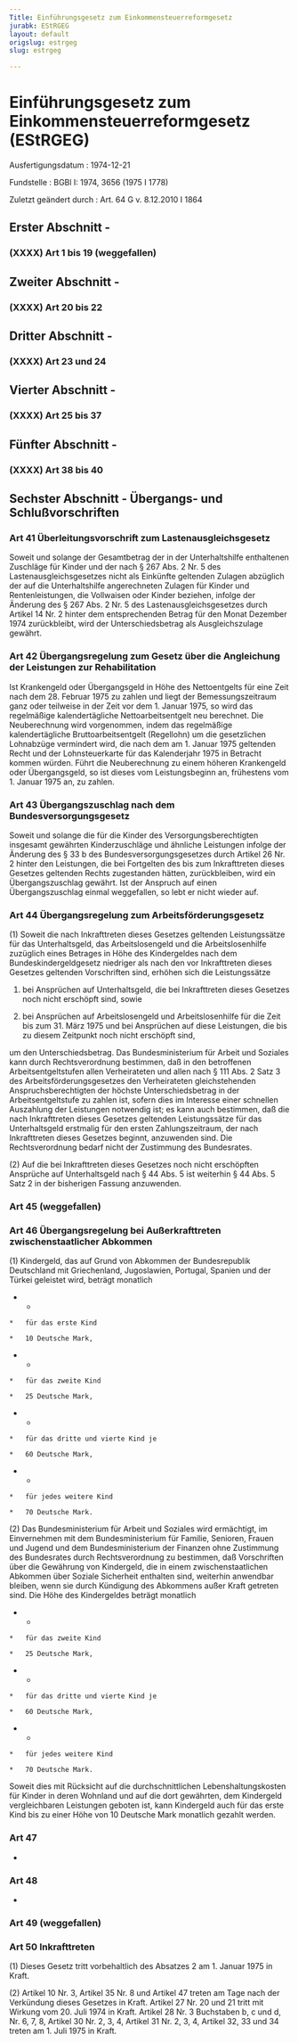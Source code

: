 ```yaml
---
Title: Einführungsgesetz zum Einkommensteuerreformgesetz
jurabk: EStRGEG
layout: default
origslug: estrgeg
slug: estrgeg

---
```


# Einführungsgesetz zum Einkommensteuerreformgesetz (EStRGEG)

Ausfertigungsdatum
:   1974-12-21

Fundstelle
:   BGBl I: 1974, 3656 (1975 I 1778)

Zuletzt geändert durch
:   Art. 64 G v. 8.12.2010 I 1864

## Erster Abschnitt -

### (XXXX) Art 1 bis 19 (weggefallen)

## Zweiter Abschnitt -

### (XXXX) Art 20 bis 22

## Dritter Abschnitt -

### (XXXX) Art 23 und 24

## Vierter Abschnitt -

### (XXXX) Art 25 bis 37

## Fünfter Abschnitt -

### (XXXX) Art 38 bis 40

## Sechster Abschnitt - Übergangs- und Schlußvorschriften

### Art 41 Überleitungsvorschrift zum Lastenausgleichsgesetz

Soweit und solange der Gesamtbetrag der in der Unterhaltshilfe
enthaltenen Zuschläge für Kinder und der nach § 267 Abs. 2 Nr. 5 des
Lastenausgleichsgesetzes nicht als Einkünfte geltenden Zulagen
abzüglich der auf die Unterhaltshilfe angerechneten Zulagen für Kinder
und Rentenleistungen, die Vollwaisen oder Kinder beziehen, infolge der
Änderung des § 267 Abs. 2 Nr. 5 des Lastenausgleichsgesetzes durch
Artikel 14 Nr. 2 hinter dem entsprechenden Betrag für den Monat
Dezember 1974 zurückbleibt, wird der Unterschiedsbetrag als
Ausgleichszulage gewährt.

### Art 42 Übergangsregelung zum Gesetz über die Angleichung der Leistungen zur Rehabilitation

Ist Krankengeld oder Übergangsgeld in Höhe des Nettoentgelts für eine
Zeit nach dem 28. Februar 1975 zu zahlen und liegt der
Bemessungszeitraum ganz oder teilweise in der Zeit vor dem 1. Januar
1975, so wird das regelmäßige kalendertägliche Nettoarbeitsentgelt neu
berechnet. Die Neuberechnung wird vorgenommen, indem das regelmäßige
kalendertägliche Bruttoarbeitsentgelt (Regellohn) um die gesetzlichen
Lohnabzüge vermindert wird, die nach dem am 1. Januar 1975 geltenden
Recht und der Lohnsteuerkarte für das Kalenderjahr 1975 in Betracht
kommen würden. Führt die Neuberechnung zu einem höheren Krankengeld
oder Übergangsgeld, so ist dieses vom Leistungsbeginn an, frühestens
vom 1. Januar 1975 an, zu zahlen.

### Art 43 Übergangszuschlag nach dem Bundesversorgungsgesetz

Soweit und solange die für die Kinder des Versorgungsberechtigten
insgesamt gewährten Kinderzuschläge und ähnliche Leistungen infolge
der Änderung des § 33 b des Bundesversorgungsgesetzes durch Artikel 26
Nr. 2 hinter den Leistungen, die bei Fortgelten des bis zum
Inkrafttreten dieses Gesetzes geltenden Rechts zugestanden hätten,
zurückbleiben, wird ein Übergangszuschlag gewährt. Ist der Anspruch
auf einen Übergangszuschlag einmal weggefallen, so lebt er nicht
wieder auf.

### Art 44 Übergangsregelung zum Arbeitsförderungsgesetz

(1) Soweit die nach Inkrafttreten dieses Gesetzes geltenden
Leistungssätze für das Unterhaltsgeld, das Arbeitslosengeld und die
Arbeitslosenhilfe zuzüglich eines Betrages in Höhe des Kindergeldes
nach dem Bundeskindergeldgesetz niedriger als nach den vor
Inkrafttreten dieses Gesetzes geltenden Vorschriften sind, erhöhen
sich die Leistungssätze

1.  bei Ansprüchen auf Unterhaltsgeld, die bei Inkrafttreten dieses
    Gesetzes noch nicht erschöpft sind, sowie


2.  bei Ansprüchen auf Arbeitslosengeld und Arbeitslosenhilfe für die Zeit
    bis zum 31. März 1975 und bei Ansprüchen auf diese Leistungen, die bis
    zu diesem Zeitpunkt noch nicht erschöpft sind,



um den Unterschiedsbetrag. Das Bundesministerium für Arbeit und
Soziales kann durch Rechtsverordnung bestimmen, daß in den betroffenen
Arbeitsentgeltstufen allen Verheirateten und allen nach § 111 Abs. 2
Satz 3 des Arbeitsförderungsgesetzes den Verheirateten gleichstehenden
Anspruchsberechtigten der höchste Unterschiedsbetrag in der
Arbeitsentgeltstufe zu zahlen ist, sofern dies im Interesse einer
schnellen Auszahlung der Leistungen notwendig ist; es kann auch
bestimmen, daß die nach Inkrafttreten dieses Gesetzes geltenden
Leistungssätze für das Unterhaltsgeld erstmalig für den ersten
Zahlungszeitraum, der nach Inkrafttreten dieses Gesetzes beginnt,
anzuwenden sind. Die Rechtsverordnung bedarf nicht der Zustimmung des
Bundesrates.

(2) Auf die bei Inkrafttreten dieses Gesetzes noch nicht erschöpften
Ansprüche auf Unterhaltsgeld nach § 44 Abs. 5 ist weiterhin § 44 Abs.
5 Satz 2 in der bisherigen Fassung anzuwenden.

### Art 45 (weggefallen)

### Art 46 Übergangsregelung bei Außerkrafttreten zwischenstaatlicher Abkommen

(1) Kindergeld, das auf Grund von Abkommen der Bundesrepublik
Deutschland mit Griechenland, Jugoslawien, Portugal, Spanien und der
Türkei geleistet wird, beträgt monatlich

*    *
    *   für das erste Kind

    *   10 Deutsche Mark,


*    *
    *   für das zweite Kind

    *   25 Deutsche Mark,


*    *
    *   für das dritte und vierte Kind je

    *   60 Deutsche Mark,


*    *
    *   für jedes weitere Kind

    *   70 Deutsche Mark.




(2) Das Bundesministerium für Arbeit und Soziales wird ermächtigt, im
Einvernehmen mit dem Bundesministerium für Familie, Senioren, Frauen
und Jugend und dem Bundesministerium der Finanzen ohne Zustimmung des
Bundesrates durch Rechtsverordnung zu bestimmen, daß Vorschriften über
die Gewährung von Kindergeld, die in einem zwischenstaatlichen
Abkommen über Soziale Sicherheit enthalten sind, weiterhin anwendbar
bleiben, wenn sie durch Kündigung des Abkommens außer Kraft getreten
sind.
Die Höhe des Kindergeldes beträgt monatlich

*    *
    *   für das zweite Kind

    *   25 Deutsche Mark,


*    *
    *   für das dritte und vierte Kind je

    *   60 Deutsche Mark,


*    *
    *   für jedes weitere Kind

    *   70 Deutsche Mark.



Soweit dies mit Rücksicht auf die durchschnittlichen
Lebenshaltungskosten für Kinder in deren Wohnland und auf die dort
gewährten, dem Kindergeld vergleichbaren Leistungen geboten ist, kann
Kindergeld auch für das erste Kind bis zu einer Höhe von 10 Deutsche
Mark monatlich gezahlt werden.

### Art 47

-

### Art 48

-

### Art 49 (weggefallen)

### Art 50 Inkrafttreten

(1) Dieses Gesetz tritt vorbehaltlich des Absatzes 2 am 1. Januar 1975
in Kraft.

(2) Artikel 10 Nr. 3, Artikel 35 Nr. 8 und Artikel 47 treten am Tage
nach der Verkündung dieses Gesetzes in Kraft. Artikel 27 Nr. 20 und 21
tritt mit Wirkung vom 20. Juli 1974 in Kraft. Artikel 28 Nr. 3
Buchstaben b, c und d, Nr. 6, 7, 8, Artikel 30 Nr. 2, 3, 4, Artikel 31
Nr. 2, 3, 4, Artikel 32, 33 und 34 treten am 1. Juli 1975 in Kraft.


